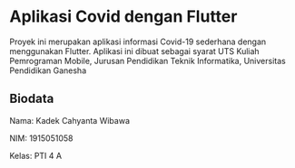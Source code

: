 # Aplikasi Covid dengan Flutter

Proyek ini merupakan aplikasi informasi Covid-19 sederhana dengan menggunakan Flutter.
Aplikasi ini dibuat sebagai syarat UTS Kuliah Pemrograman Mobile, Jurusan Pendidikan
Teknik Informatika, Universitas Pendidikan Ganesha

## Biodata

Nama: Kadek Cahyanta Wibawa

NIM: 1915051058

Kelas: PTI 4 A